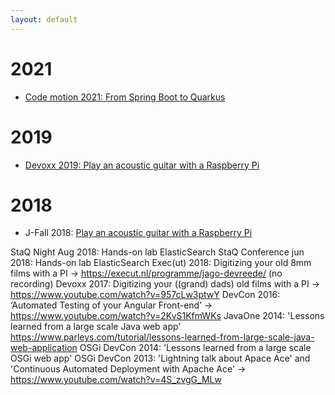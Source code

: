 ```yaml
---
layout: default
---
```


# 2021
* [Code motion 2021: From Spring Boot to Quarkus](https://youtu.be/cRaxEXEGkTo?t=12187 )


# 2019

* [Devoxx 2019: Play an acoustic guitar with a Raspberry Pi](https://www.youtube.com/watch?v=5XhpFtl1Pj0)

# 2018
* J-Fall 2018: [Play an acoustic guitar with a Raspberry Pi](https://www.youtube.com/watch?v=8-SkMg9-jcI)



StaQ Night Aug 2018: Hands-on lab ElasticSearch
StaQ Conference jun 2018: Hands-on lab ElasticSearch
Exec(ut) 2018: Digitizing your old 8mm films with a PI -> https://execut.nl/programme/jago-devreede/ (no recording)
Devoxx 2017: Digitizing your ((grand) dads) old films with a PI -> https://www.youtube.com/watch?v=957cLw3ptwY
DevCon 2016: ‘Automated Testing of your Angular Front-end’ -> https://www.youtube.com/watch?v=2KvS1KfmWKs
JavaOne 2014: 'Lessons learned from a large scale Java web app' https://www.parleys.com/tutorial/lessons-learned-from-large-scale-java-web-application
OSGi DevCon 2014: 'Lessons learned from a large scale OSGi web app'
OSGi DevCon 2013: 'Lightning talk about Apace Ace' and 'Continuous Automated Deployment with Apache Ace' -> https://www.youtube.com/watch?v=4S_zvgG_MLw

